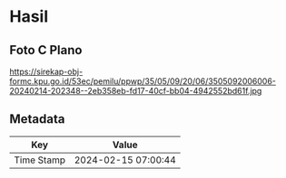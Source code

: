 # Hasil

## Foto C Plano

https://sirekap-obj-formc.kpu.go.id/53ec/pemilu/ppwp/35/05/09/20/06/3505092006006-20240214-202348--2eb358eb-fd17-40cf-bb04-4942552bd61f.jpg


## Metadata

| Key        | Value               |
| ---------- | ------------------- |
| Time Stamp | 2024-02-15 07:00:44 |



